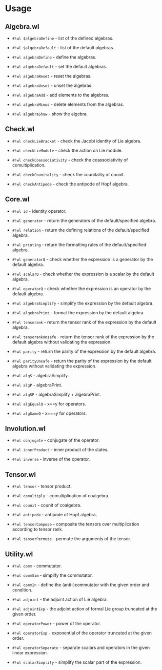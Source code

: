 # Usage

## Algebra.wl

* `#!wl $algebraDefine` - list of the defined algebras.

* `#!wl $algebraDefault` - list of the default algebras.

* `#!wl algebraDefine` - define the algebras.

* `#!wl algebraDefault` - set the default algebras.

* `#!wl algebraReset` - reset the algebras.

* `#!wl algebraUnset` - unset the algebras.

* `#!wl algebraAdd` - add elements to the algebras.

* `#!wl algebraMinus` - delete elements from the algebras.

* `#!wl algebraShow` - show the algebra.

## Check.wl

* `#!wl checkLieBracket` - check the Jacobi identity of Lie algebra.

* `#!wl checkLieModule` - check the action on Lie module.

* `#!wl checkCoassociativity` - check the coassociativity of comultiplication.

* `#!wl checkCounitality` - check the counitality of counit.

* `#!wl checkAntipode` - check the antipode of Hopf algebra.

## Core.wl

* `#!wl id` - identity operator.

* `#!wl generator` - return the generators of the default/specified algebra.

* `#!wl relation` - return the defining relations of the default/specified algebra.

* `#!wl printing` - return the formatting rules of the default/specified algebra.

* `#!wl generatorQ` - check whether the expression is a generator by the default algebra.

* `#!wl scalarQ` - check whether the expression is a scalar by the default algebra.

* `#!wl operatorQ` - check whether the expression is an operator by the default algebra.

* `#!wl algebraSimplify` - simplify the expression by the default algebra.

* `#!wl algebraPrint` - format the expression by the default algebra.

* `#!wl tensorank` - return the tensor rank of the expression by the default algebra.

* `#!wl tensorankUnsafe` - return the tensor rank of the expression by the default algebra without validating the expression.

* `#!wl parity` - return the parity of the expression by the default algebra.

* `#!wl parityUnsafe` - return the parity of the expression by the default algebra without validating the expression.

* `#!wl algS` - algebraSimplify.

* `#!wl algP` - algebraPrint.

* `#!wl algSP` - algebraSimplify + algebraPrint.

* `#!wl algEqualQ` - x==y for operators.

* `#!wl algSameQ` - x===y for operators.

## Involution.wl

* `#!wl conjugate` - conjugate of the operator.

* `#!wl innerProduct` - inner product of the states.

* `#!wl inverse` - inverse of the operator.

## Tensor.wl

* `#!wl tensor` - tensor product.

* `#!wl comultiply` - comultiplication of coalgebra.

* `#!wl counit` - counit of coalgebra.

* `#!wl antipode` - antipode of Hopf algebra.

* `#!wl tensorCompose` - composite the tensors over multiplication according to tensor rank.

* `#!wl tensorPermute` - permute the arguments of the tensor.

## Utility.wl

* `#!wl comm` - commutator.

* `#!wl commSim` - simplify the commutator.

* `#!wl commIn` - define the (anti-)commutator with the given order and condition.

* `#!wl adjoint` - the adjoint action of Lie algebra.

* `#!wl adjointExp` - the adjoint action of formal Lie group truncated at the given order.

* `#!wl operatorPower` - power of the operator.

* `#!wl operatorExp` - exponential of the operator truncated at the given order.

* `#!wl operatorSeparate` - separate scalars and operators in the given linear expression.

* `#!wl scalarSimplify` - simplify the scalar part of the expression.